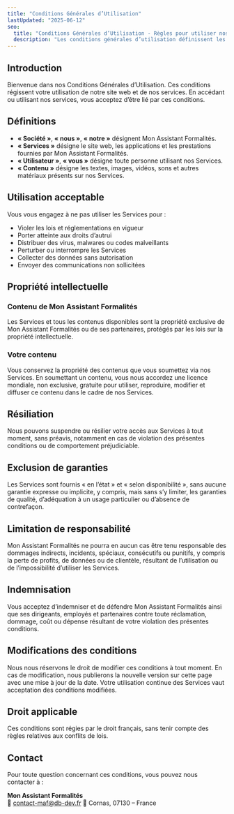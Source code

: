 ```yaml
---
title: "Conditions Générales d’Utilisation"
lastUpdated: "2025-06-12"
seo:
  title: "Conditions Générales d’Utilisation - Règles pour utiliser nos services"
  description: "Les conditions générales d’utilisation définissent les règles, directives et accords légaux entre vous et Mon Assistant Formalités."
---
```


## Introduction

Bienvenue dans nos Conditions Générales d’Utilisation. Ces conditions régissent votre utilisation de notre site web et de nos services. En accédant ou utilisant nos services, vous acceptez d’être lié par ces conditions.

## Définitions

- **« Société »**, **« nous »**, **« notre »** désignent Mon Assistant Formalités.
- **« Services »** désigne le site web, les applications et les prestations fournies par Mon Assistant Formalités.
- **« Utilisateur »**, **« vous »** désigne toute personne utilisant nos Services.
- **« Contenu »** désigne les textes, images, vidéos, sons et autres matériaux présents sur nos Services.

<!-- ## Inscription et compte utilisateur

Si vous créez un compte, vous devez fournir des informations exactes et complètes. Vous êtes responsable de la confidentialité de vos identifiants. Nous ne pourrons être tenus responsables de toute perte liée à une utilisation non autorisée de votre compte. -->

## Utilisation acceptable

Vous vous engagez à ne pas utiliser les Services pour :

- Violer les lois et réglementations en vigueur
- Porter atteinte aux droits d’autrui
- Distribuer des virus, malwares ou codes malveillants
- Perturber ou interrompre les Services
- Collecter des données sans autorisation
- Envoyer des communications non sollicitées

## Propriété intellectuelle

### Contenu de Mon Assistant Formalités

Les Services et tous les contenus disponibles sont la propriété exclusive de Mon Assistant Formalités ou de ses partenaires, protégés par les lois sur la propriété intellectuelle.

### Votre contenu

Vous conservez la propriété des contenus que vous soumettez via nos Services. En soumettant un contenu, vous nous accordez une licence mondiale, non exclusive, gratuite pour utiliser, reproduire, modifier et diffuser ce contenu dans le cadre de nos Services.

## Résiliation

Nous pouvons suspendre ou résilier votre accès aux Services à tout moment, sans préavis, notamment en cas de violation des présentes conditions ou de comportement préjudiciable.

## Exclusion de garanties

Les Services sont fournis « en l’état » et « selon disponibilité », sans aucune garantie expresse ou implicite, y compris, mais sans s’y limiter, les garanties de qualité, d’adéquation à un usage particulier ou d’absence de contrefaçon.

## Limitation de responsabilité

Mon Assistant Formalités ne pourra en aucun cas être tenu responsable des dommages indirects, incidents, spéciaux, consécutifs ou punitifs, y compris la perte de profits, de données ou de clientèle, résultant de l’utilisation ou de l’impossibilité d’utiliser les Services.

## Indemnisation

Vous acceptez d’indemniser et de défendre Mon Assistant Formalités ainsi que ses dirigeants, employés et partenaires contre toute réclamation, dommage, coût ou dépense résultant de votre violation des présentes conditions.

## Modifications des conditions

Nous nous réservons le droit de modifier ces conditions à tout moment. En cas de modification, nous publierons la nouvelle version sur cette page avec une mise à jour de la date. Votre utilisation continue des Services vaut acceptation des conditions modifiées.

## Droit applicable

Ces conditions sont régies par le droit français, sans tenir compte des règles relatives aux conflits de lois.

## Contact

Pour toute question concernant ces conditions, vous pouvez nous contacter à :

**Mon Assistant Formalités**  
📧 contact-maf@db-dev.fr
📍 Cornas, 07130 – France

